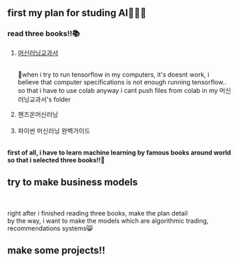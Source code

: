 ## first my plan for studing AI👨🏻‍💻

### read three books!!📚
<ol>
  <li><a href="https://github.com/jongheonleee/Artificial_Intelligence/tree/master/%EB%A8%B8%EC%8B%A0%EB%9F%AC%EB%8B%9D%EA%B5%90%EA%B3%BC%EC%84%9C">머신러닝교과서</a></li><br>
  <p>📌when i try to run tensorflow in my computers, it's doesnt work, i believe that 
computer specifications is not enough running tensorflow.. so that i have to use colab
anyway i cant push files from colab in my 머신러닝교과서's folder </P>
  
  <li>헨즈온머신러닝</li><br>
  <li>파이썬 머신러닝 완벽가이드</li><br>
</ol>

<p>
<b>first of all, i have to learn machine learning by famous books around world so that i selected three books!!📖</b>
</p>


## try to make business models
<br>

right after i finished reading three books, make the plan detail<br>
by the way, i want to make the models which are algorithmic trading, recommendations systems😸

## make some projects!!

